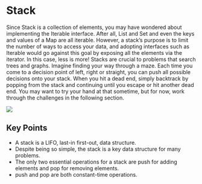 # Stack

Since Stack is a collection of elements, you may have wondered about implementing
the Iterable interface. After all, List and Set and even the keys and values of a Map
are all iterable.
However, a stack’s purpose is to limit the number of ways to access your data, and
adopting interfaces such as Iterable would go against this goal by exposing all the
elements via the iterator. In this case, less is more!
Stacks are crucial to problems that search trees and graphs. Imagine finding your
way through a maze. Each time you come to a decision point of left, right or straight,
you can push all possible decisions onto your stack. When you hit a dead end, simply
backtrack by popping from the stack and continuing until you escape or hit another
dead end. You may want to try your hand at that sometime, but for now, work through the challenges in the following section.

![](https://cdn.devdojo.com/images/july2021/STACKUNDERFLOW.gif)

## Key Points

- A stack is a LIFO, last-in first-out, data structure.
- Despite being so simple, the stack is a key data structure for many problems.
- The only two essential operations for a stack are push for adding elements and pop for removing elements.
- push and pop are both constant-time operations.

